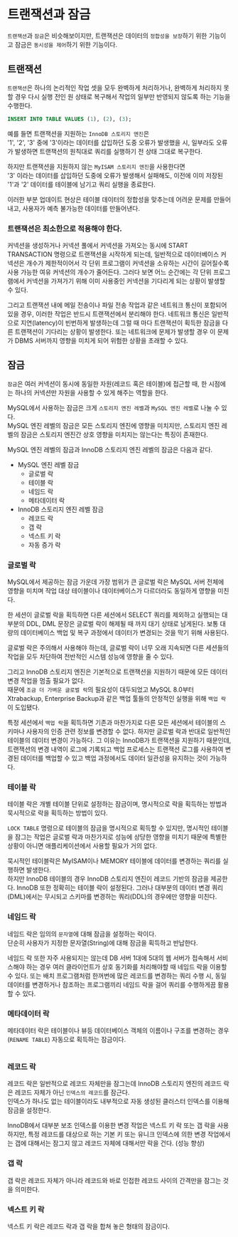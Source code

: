 # 트랜잭션과 잠금

`트랜잭션`과 `잠금`은 비슷해보이지만, 트랜잭션은 데이터의 `정합성을 보장`하기 위한 기능이고 잠금은 `동시성을 제어`하기 위한 기능이다.   

## 트랜잭션

`트랜잭션`은 하나의 논리적인 작업 셋을 모두 완벽하게 처리하거나, 완벽하게 처리하지 못할 경우 다시 실행 전인 원 상태로 복구해서 작업의 일부만 반영되지 않도록 하는 기능을 수행한다.

```sql
INSERT INTO TABLE VALUES (1), (2), (3);
```

예를 들면 트랜잭션을 지원하는 `InnoDB 스토리지 엔진`은  
'1', '2', '3' 중에 '3'이라는 데이터를 삽입하던 도중 오류가 발생했을 시, 일부라도 오류가 발생하면 트랜잭션의 원칙대로 쿼리를 실행하기 전 상태 그대로 복구한다.
  
하지만 트랜잭션을 지원하지 않는 `MyISAM 스토리지 엔진`을 사용한다면  
'3' 이라는 데이터를 삽입하던 도중에 오류가 발생해서 실패해도, 이전에 이미 저장된 '1'과 '2' 데이터를 테이블에 남기고 쿼리 실행을 종료한다. 

이러한 부분 업데이트 현상은 테이블 데이터의 정합성을 맞추는데 어려운 문제를 만들어내고, 사용자가 예측 불가능한 데이터를 만들어낸다.

### 트랜잭션은 최소한으로 적용해야 한다.

커넥션을 생성하거나 커넥션 풀에서 커넥션을 가져오는 동시에 START TRANSACTION 명령으로 트랜잭션을 시작하게 되는데, 일반적으로 데이터베이스 커넥션은 개수가 제한적이어서 각 단위 프로그램이
커넥션을 소유하는 시간이 길어질수록 사용 가능한 여유 커넥션의 개수가 줄어든다. 그러다 보면 어느 순간에는 각 단위 프로그램에서 커넥션을 가져가기 위해 이미 사용중인 커넥션을 기다리게 되는 상황이 발생할 수 있다.  

그리고 트랜잭션 내에 메일 전송이나 파일 전송 작업과 같은 네트워크 통신이 포함되어 있을 경우, 이러한 작업은 반드시 트랜잭션에서 분리해야 한다. 
네트워크 통신은 일반적으로 지연(latency)이 빈번하게 발생하는데 그럴 때 마다 트랜잭션이 획득한 잠금을 다른 트랜잭션이 기다리는 상황이 발생한다. 또는 네트워크에 문제가 발생할 경우 이 문제가 DBMS 서버까지 영향을 미치게 되어 위험한 상황을 초래할 수 있다.

## 잠금

`잠금`은 여러 커넥션이 동시에 동일한 자원(레코드 혹은 테이블)에 접근할 때, 한 시점에는 하나의 커넥션만 자원을 사용할 수 있게 해주는 역할을 한다.

MySQL에서 사용하는 잠금은 크게 `스토리지 엔진 레벨`과 `MySQL 엔진 레벨`로 나눌 수 있다.  
MySQL 엔진 레벨의 잠금은 모든 스토리지 엔진에 영향을 미치지만, 스토리지 엔진 레벨의 잠금은 스토리지 엔진간 상호 영향을 미치지는 않는다는 특징이 존재한다.

MySQL 엔진 레벨의 잠금과 InnoDB 스토리지 엔진 레벨의 잠금은 다음과 같다.

- MySQL 엔진 레벨 잠금
  - 글로벌 락
  - 테이블 락
  - 네임드 락
  - 메타데이터 락
- InnoDB 스토리지 엔진 레벨 잠금
  - 레코드 락
  - 갭 락
  - 넥스트 키 락
  - 자동 증가 락
 
### 글로벌 락

MySQL에서 제공하는 잠금 가운데 가장 범위가 큰 글로벌 락은 MySQL 서버 전체에 영향을 미치며 작업 대상 테이블이나 데이터베이스가 다르더라도 동일하게 영향을 미친다.  

한 세션이 글로벌 락을 획득하면 다른 세션에서 SELECT 쿼리를 제외하고 실행되는 대부분의 DDL, DML 문장은 글로벌 락이 해제될 때 까지 대기 상태로 남게된다. 
보통 대량의 데이터베이스 백업 및 복구 과정에서 데이터가 변경되는 것을 막기 위해 사용된다. 
  
글로벌 락은 주의해서 사용해야 하는데, 글로벌 락이 너무 오래 지속되면 다른 세션들의 작업을 모두 차단하여 전반적인 시스템 성능에 영향을 줄 수 있다.  
  
그리고 InnoDB 스토리지 엔진은 기본적으로 트랜잭션을 지원하기 때문에 모든 데이터 변경 작업을 멈출 필요가 없다.  
때문에 `조금 더 가벼운 글로벌 락`의 필요성이 대두되었고 MySQL 8.0부터 Xtrabackup, Enterprise Backup과 같은 백업 툴들의 안정적인 실행을 위해 `백업 락`이 도입됐다.  

특정 세션에서 `백업 락`을 획득하면 기존과 마찬가지로 다른 모든 세션에서 테이블의 스키마나 사용자의 인증 관련 정보를 변경할 수 없다.
하지만 글로벌 락과 반대로 일반적인 테이블의 데이터 변경이 가능하다. 그 이유는 InnoDB가 트랜잭션을 지원하기 때문인데,
트랜잭션의 변경 내역이 로그에 기록되고 백업 프로세스는 트랜잭션 로그를 사용하여 변경된 데이터를 백업할 수 있고 백업 과정에서도 데이터 일관성을 유지하는 것이 가능하다. 

### 테이블 락

테이블 락은 개별 테이블 단위로 설정하는 잠금이며, 명시적으로 락을 획득하는 방법과 묵시적으로 락을 획득하는 방법이 있다.  

`LOCK TABLE` 명령으로 테이블의 잠금을 명시적으로 획득할 수 있지만, 명시적인 테이블을 잠그는 작업은 글로벌 락과 마찬가지로 성능에 상당한 영향을 미치기 때문에 특별한 상황이 아니면 애플리케이션에서 사용할 필요가 거의 없다.  

묵시적인 테이블락은 MyISAM이나 MEMORY 테이블에 데이터를 변경하는 쿼리를 실행하면 발생한다.  
하지만 InnoDB 테이블의 경우 InnoDB 스토리지 엔진이 레코드 기반의 잠금을 제공한다. InnoDB 또한 정확히는 테이블 락이 설정된다. 그러나 대부분의 데이터 변경 쿼리(DML)에서는 무시되고 스키마를 변경하는 쿼리(DDL)의 경우에만 영향을 미친다.

### 네임드 락

네임드 락은 임의의 `문자열`에 대해 잠금을 설정하는 락이다.  
단순히 사용자가 지정한 문자열(String)에 대해 잠금을 획득하고 반납한다.  
  
네임드 락 또한 자주 사용되지는 않는데 DB 서버 1대에 5대의 웹 서버가 접속해서 서비스해야 하는 경우 여러 클라이언트가 상호 동기화를 처리해야할 때 네임드 락을 이용할 수 있다. 또는
배치 프로그램처럼 한꺼번에 많은 레코드를 변경하는 쿼리 수행 시, 동일 데이터를 변경하거나 참조하는 프로그램끼리 네임드 락을 걸어 쿼리를 수행하게끔 활용할 수 있다.

### 메타데이터 락

메타데이터 락은 테이블이나 뷰등 데이터베이스 객체의 이름이나 구조를 변경하는 경우 (`RENAME TABLE`) 자동으로 획득하는 잠금이다.  

#

### 레코드 락

레코드 락은 일반적으로 레코드 자체만을 잠그는데 InnoDB 스토리지 엔진의 레코드 락은 레코드 자체가 아닌 `인덱스의 레코드`를 잠근다.  
인덱스가 하나도 없는 테이블이라도 내부적으로 자동 생성된 클러스터 인덱스를 이용해 잠금을 설정한다.

InnoDB에서 대부분 보조 인덱스를 이용한 변경 작업은 넥스트 키 락 또는 갭 락을 사용하지만, 특정 레코드를 대상으로 하는 기본 키 또는 유니크 인덱스에 의한 변경 작업에서는 갭에 대해서는
잠그지 않고 레코드 자체에 대해서만 락을 건다. (성능 향상)

### 갭 락

갭 락은 레코드 자체가 아니라 레코드와 바로 인접한 레코드 사이의 간격만을 잠그는 것을 의미한다.

### 넥스트 키 락

넥스트 키 락은 레코드 락과 갭 락을 합쳐 놓은 형태의 잠금이다.
